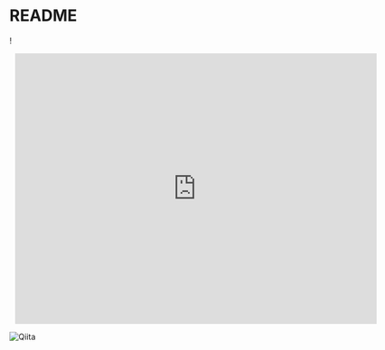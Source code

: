# README

!<div style="width: 640px; height: 480px; margin: 10px; position: relative;"><iframe allowfullscreen frameborder="0" style="width:640px; height:480px" src="https://lucid.app/documents/embeddedchart/7322ed76-81fb-4782-8b7f-332aa495a294" id="mLGZbD1fusKy"></iframe></div>

![Qiita](https://lucid.app/documents/embeddedchart/7322ed76-81fb-4782-8b7f-332aa495a294　"キータ")